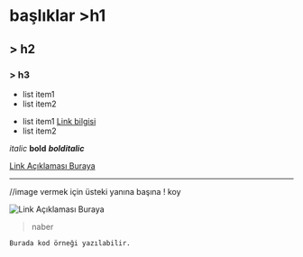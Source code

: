 # başlıklar >h1
## > h2
### > h3

- list item1
- list item2

* list item1 [Link bilgisi](https://www.google.com)
* list item2

*italic*
**bold**
***bolditalic***

[Link Açıklaması Buraya](https://www.google.com)

-------------------------------------------------

//image vermek için üsteki yanına başına ! koy

![Link Açıklaması Buraya](https://picsum.photos/200/300)




> naber

```
Burada kod örneği yazılabilir.
```